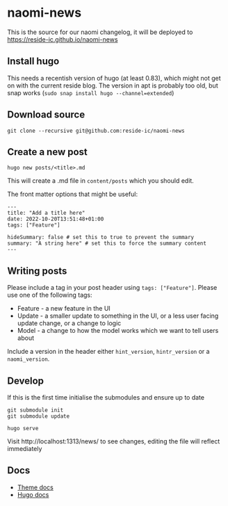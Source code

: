 # naomi-news

This is the source for our naomi changelog, it will be deployed to https://reside-ic.github.io/naomi-news

## Install hugo

This needs a recentish version of hugo (at least 0.83), which might not get on with the current reside blog. The version in apt is probably too old, but snap works (`sudo snap install hugo --channel=extended`)

## Download source

```
git clone --recursive git@github.com:reside-ic/naomi-news
```

## Create a new post

```
hugo new posts/<title>.md
```

This will create a .md file in `content/posts` which you should edit.

The front matter options that might be useful:

```
---
title: "Add a title here"
date: 2022-10-20T13:51:48+01:00
tags: ["Feature"]

hideSummary: false # set this to true to prevent the summary
summary: "A string here" # set this to force the summary content
---
```

## Writing posts

Please include a tag in your post header using `tags: ["Feature"]`. Please use one of the following tags:
* Feature - a new feature in the UI
* Update - a smaller update to something in the UI, or a less user facing update change, or a change to logic
* Model - a change to how the model works which we want to tell users about

Include a version in the header either `hint_version`, `hintr_version` or a `naomi_version`.

## Develop

If this is the first time initialise the submodules and ensure up to date

```
git submodule init
git submodule update
```

```
hugo serve
```

Visit http://localhost:1313/news/ to see changes, editing the file will reflect immediately

## Docs

* [Theme docs](https://github.com/adityatelange/hugo-PaperMod)
* [Hugo docs](https://gohugo.io/documentation/)
